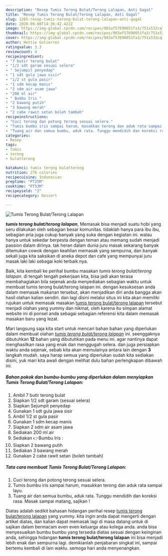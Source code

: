 ```yaml
---
description: "Resep Tumis Terong Bulat/Terong Lalapan, Anti Gagal"
title: "Resep Tumis Terong Bulat/Terong Lalapan, Anti Gagal"
slug: 1265-resep-tumis-terong-bulat-terong-lalapan-anti-gagal
date: 2020-09-08T14:36:42.422Z
image: https://img-global.cpcdn.com/recipes/903af57690051fa3/751x532cq70/tumis-terong-bulatterong-lalapan-foto-resep-utama.jpg
thumbnail: https://img-global.cpcdn.com/recipes/903af57690051fa3/751x532cq70/tumis-terong-bulatterong-lalapan-foto-resep-utama.jpg
cover: https://img-global.cpcdn.com/recipes/903af57690051fa3/751x532cq70/tumis-terong-bulatterong-lalapan-foto-resep-utama.jpg
author: Hettie Gutierrez
ratingvalue: 3.3
reviewcount: 4
recipeingredient:
- "7 butir terong bulat"
- "1/2 sdt garam sesuai selera"
- " Sejumpit penyedap"
- "1 sdt gula jawa sisir"
- "1/2 st gula pasir"
- "1 sdm kecap manis"
- "2 sdm air asam jawa"
- "200 ml air"
- " Bumbu Iris "
- "2 bawang putih"
- "3 bawang merah"
- "2 cabe rawit setan boleh tambah"
recipeinstructions:
- "Cuci terong dan potong terong sesuai selera."
- "Tumis bumbu iris sampai harum, masukkan terong dan aduk rata sampai layu."
- "Tuang air dan semua bumbu, aduk rata. Tunggu mendidih dan koreksi rasa. Masak sampai matang, sajikan !"
categories:
- Resep
tags:
- tumis
- terong
- bulatterong

katakunci: tumis terong bulatterong 
nutrition: 276 calories
recipecuisine: Indonesian
preptime: "PT25M"
cooktime: "PT53M"
recipeyield: "2"
recipecategory: Dessert

---
```



![Tumis Terong Bulat/Terong Lalapan](https://img-global.cpcdn.com/recipes/903af57690051fa3/751x532cq70/tumis-terong-bulatterong-lalapan-foto-resep-utama.jpg)

<b><i>tumis terong bulat/terong lalapan</i></b>, Memasak bisa menjadi suatu hobi yang seru dilakukan oleh sebagian besar komunitas. tidaklah hanya para ibu ibu, sebagian pria juga cukup banyak yang suka dengan kegiatan ini. walau hanya untuk sekedar berpesta dengan teman atau memang sudah menjadi passion dalam dirinya. tak heran dalam dunia juru masak sekarang banyak ditemukan cowok dengan keahlian memasak yang sempurna, dan banyak sekali juga kita saksikan di aneka depot dan cafe yang mempunyai juru masak laki laki sebagai koki terbaik nya.



Baik, kita kembali ke perihal bumbu masakan <i>tumis terong bulat/terong lalapan</i>. di tengah tengah pekerjaan kita, bisa jadi akan terasa membahagiakan bila sejenak anda menyediakan sebagian waktu untuk membuat tumis terong bulat/terong lalapan ini. dengan kesuksesan anda dalam memasak makanan tersebut, akan menjadikan diri anda bangga akan hasil olahan kalian sendiri. dan lagi disini melalui situs ini kita akan memiliki rujukan untuk memasak masakan <u>tumis terong bulat/terong lalapan</u> tersebut menjadi olahan yang yummy dan nikmat, oleh karena itu simpan alamat website ini di ponsel anda sebagai sebagian referensi kita dalam memasak masakan baru yang lezat.


Mari langsung saja kita start untuk mencari bahan bahan yang diperlukan dalam membuat olahan <u><i>tumis terong bulat/terong lalapan</i></u> ini. seenggaknya dibutuhkan <b>12</b> bahan yang dibutuhkan pada menu ini. agar nantinya dapat menghasilkan rasa yang enak dan menggugah selera. dan juga persiapkan waktu anda sejenak, sebab kita akan memulainya antara lain dengan <b>3</b> langkah mudah. saya harap semua yang diperlukan sudah kita sediakan disini, yuk mari kita awali dengan melihat dulu bahan perlengkapan dibawah ini.

<!--inarticleads1-->

##### Bahan pokok dan bumbu-bumbu yang diperlukan dalam menyiapkan Tumis Terong Bulat/Terong Lalapan:

1. Ambil 7 butir terong bulat
1. Siapkan 1/2 sdt garam (sesuai selera)
1. Siapkan  Sejumpit penyedap
1. Gunakan 1 sdt gula jawa sisir
1. Ambil 1/2 st gula pasir
1. Gunakan 1 sdm kecap manis
1. Siapkan 2 sdm air asam jawa
1. Sediakan 200 ml air
1. Sediakan  👉Bumbu Iris :
1. Siapkan 2 bawang putih
1. Sediakan 3 bawang merah
1. Gunakan 2 cabe rawit setan (boleh tambah)




<!--inarticleads2-->

##### Tata cara membuat Tumis Terong Bulat/Terong Lalapan:

1. Cuci terong dan potong terong sesuai selera.
1. Tumis bumbu iris sampai harum, masukkan terong dan aduk rata sampai layu.
1. Tuang air dan semua bumbu, aduk rata. Tunggu mendidih dan koreksi rasa. Masak sampai matang, sajikan !




Diatas adalah sedikit bahasan hidangan perihal resep <u>tumis terong bulat/terong lalapan</u> yang yummy. kita ingin anda dapat mengerti dengan artikel diatas, dan kalian dapat memasak lagi di masa datang untuk di sajikan dalam bermacam even even keluarga atau kolega anda. anda bisa menyesuaikan bumbu bumbu yang tersedia diatas sesuai dengan keinginan anda, sehingga hidangan <b>tumis terong bulat/terong lalapan</b> ini bisa menjadi lebih enak dan sempurna lagi. demikianlah penjabaran singkat ini, sampai bertemu kembali di lain waktu. semoga hari anda menyenangkan.
